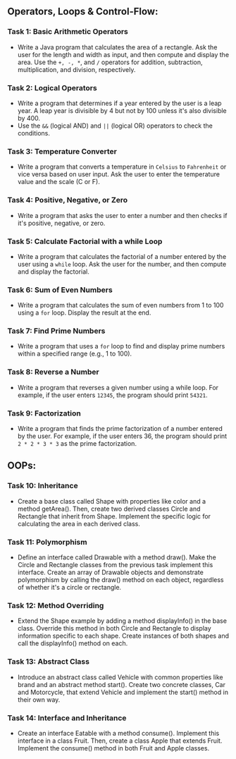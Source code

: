 ## Operators, Loops & Control-Flow:

### Task 1: Basic Arithmetic Operators

- Write a Java program that calculates the area of a rectangle. Ask the user for the length and width as input, and then compute and display the area.
Use the `+, -, *`, and `/` operators for addition, subtraction, multiplication, and division, respectively.

### Task 2: Logical Operators

- Write a program that determines if a year entered by the user is a leap year. A leap year is divisible by 4 but not by 100 unless it's also divisible by 400.
- Use the `&&` (logical AND) and `||` (logical OR) operators to check the conditions.

### Task 3: Temperature Converter

- Write a program that converts a temperature in `Celsius` to `Fahrenheit` or vice versa based on user input. Ask the user to enter the temperature value and the scale (C or F).

### Task 4: Positive, Negative, or Zero

- Write a program that asks the user to enter a number and then checks if it's positive, negative, or zero.

### Task 5: Calculate Factorial with a while Loop

- Write a program that calculates the factorial of a number entered by the user using a `while` loop.
Ask the user for the number, and then compute and display the factorial.

### Task 6: Sum of Even Numbers

- Write a program that calculates the sum of even numbers from 1 to 100 using a `for` loop.
Display the result at the end.

### Task 7: Find Prime Numbers

- Write a program that uses a `for` loop to find and display prime numbers within a specified range (e.g., 1 to 100).

### Task 8: Reverse a Number

- Write a program that reverses a given number using a while loop.
For example, if the user enters `12345`, the program should print `54321`.

### Task 9: Factorization

- Write a program that finds the prime factorization of a number entered by the user.
For example, if the user enters 36, the program should print `2 * 2 * 3 * 3` as the prime factorization.

## OOPs:

### Task 10: Inheritance
- Create a base class called Shape with properties like color and a method getArea(). Then, create two derived classes Circle and Rectangle that inherit from Shape. Implement the specific logic for calculating the area in each derived class.

### Task 11: Polymorphism
- Define an interface called Drawable with a method draw(). Make the Circle and Rectangle classes from the previous task implement this interface. Create an array of Drawable objects and demonstrate polymorphism by calling the draw() method on each object, regardless of whether it's a circle or rectangle.

### Task 12: Method Overriding
- Extend the Shape example by adding a method displayInfo() in the base class. Override this method in both Circle and Rectangle to display information specific to each shape. Create instances of both shapes and call the displayInfo() method on each.

### Task 13: Abstract Class
- Introduce an abstract class called Vehicle with common properties like brand and an abstract method start(). Create two concrete classes, Car and Motorcycle, that extend Vehicle and implement the start() method in their own way.

### Task 14: Interface and Inheritance
- Create an interface Eatable with a method consume(). Implement this interface in a class Fruit. Then, create a class Apple that extends Fruit. Implement the consume() method in both Fruit and Apple classes.
